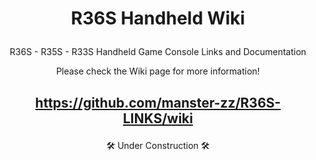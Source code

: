 # <p align="center">R36S Handheld Wiki</a>

<p align="center">R36S - R35S - R33S Handheld Game Console Links and Documentation</a>

<p align="center">Please check the Wiki page for more information!</a>

## <p align="center">https://github.com/manster-zz/R36S-LINKS/wiki</a>

<p align="center">🛠 Under Construction 🛠</a>
